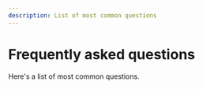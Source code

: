 ```yaml
---
description: List of most common questions
---
```


# Frequently asked questions

Here's a list of most common questions.